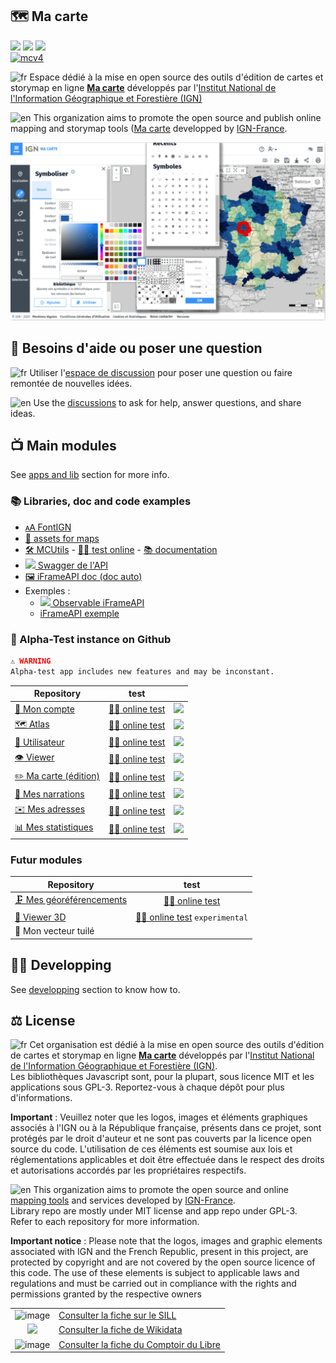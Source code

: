 ## 🗺️ Ma carte

[![](https://img.shields.io/badge/open%20source-SILL-blue)](https://code.gouv.fr/sill/detail?name=Ma%20carte)
[![](https://img.shields.io/badge/open%20source-CdL-teal)](https://comptoir-du-libre.org/fr/softwares/647)
[![](https://img.shields.io/badge/open%20source-Wikidata-firebrick)](https://www.wikidata.org/wiki/Q122584745)    
[![mcv4](https://img.shields.io/endpoint?url=https://cloud.cypress.io/badge/detailed/vsptn6/main&style=flat&logo=cypress)](https://cloud.cypress.io/projects/vsptn6/runs)

![fr](https://github.com/IGNF-Ma-carte/.github/assets/7868217/5c3e79f3-43af-4f36-93fd-a46bb4def0a4)
Espace dédié à la mise en open source des outils d'édition de cartes et storymap en ligne **[Ma carte](https://macarte.ign.fr/)** développés par l'[Institut National de l'Information Géographique et Forestière (IGN)](https://www.ign.fr)

![en](https://github.com/IGNF-Ma-carte/.github/assets/7868217/de643075-28eb-41d0-83ae-9089472c3ac6)
This organization aims to promote the open source and publish online mapping and storymap tools ([Ma carte](https://macarte.ign.fr/) developped by [IGN-France](https://github.com/IGNF).

<p align="center">
  <img src="https://raw.githubusercontent.com/IGNF-Ma-carte/.github/main/img/macarte.png" width=600 />
</p>

## 💬 Besoins d'aide ou poser une question

![fr](https://github.com/IGNF-Ma-carte/.github/assets/7868217/5c3e79f3-43af-4f36-93fd-a46bb4def0a4)
Utiliser l'[espace de discussion](https://github.com/orgs/IGNF-Ma-carte/discussions) pour poser une question ou faire remontée de nouvelles idées.

![en](https://github.com/IGNF-Ma-carte/.github/assets/7868217/de643075-28eb-41d0-83ae-9089472c3ac6)
Use the [discussions](https://github.com/orgs/IGNF-Ma-carte/discussions) to ask for help, answer questions, and share ideas.

## 📺 Main modules

See [apps and lib](https://github.com/IGNF-Ma-carte/.github/blob/main/profile/ORGANISATION.md) section for more info.

### 📚 Libraries, doc and code examples

* [🗚 FontIGN](https://ignf-ma-carte.github.io/font-ign/)
* [🎨 assets for maps](https://ignf-ma-carte.github.io/mcassets/)
* [🛠️ MCUtils](https://github.com/IGNF-Ma-carte/mcutils)  - [👩‍🔬 test online](https://ignf-ma-carte.github.io/mcutils/) - [📚 documentation](https://ignf-ma-carte.github.io/mcutils/doc/)
* [![](https://avatars.githubusercontent.com/u/7658037?s=15) Swagger de l'API](https://macarte-qualif.ign.fr/api)
* [🖼️ iFrameAPI doc (doc auto)](https://ignf-ma-carte.github.io/mcviewer/doc/)
* Exemples :
  * [![](https://avatars.githubusercontent.com/u/30080011?s=17) Observable iFrameAPI](https://observablehq.com/search?query=iFrameAPI&creator=viglino)
  * [iFrameAPI exemple](https://codepen.io/viglino/pen/GRMwQZx)

### 🧪 Alpha-Test instance on Github

```alert
⚠️ WARNING    
Alpha-test app includes new features and may be inconstant.
```
| Repository | test ||
|------------|:----:|:---:|
|[👮 Mon compte](https://github.com/IGNF-Ma-carte/mcuser) | [👩‍🔬 online test](https://ignf-ma-carte.github.io/mcuser/) | ![](https://img.shields.io/github/v/release/IGNF-Ma-carte/mcuser) |
| [🗺️ Atlas](https://github.com/IGNF-Ma-carte/mcatlas) | [👩‍🔬 online test](https://ignf-ma-carte.github.io/mcatlas/) | ![](https://img.shields.io/github/v/release/IGNF-Ma-carte/mcatlas) |
| [👨 Utilisateur](https://github.com/IGNF-Ma-carte/mcatlas) | [👩‍🔬 online test](https://ignf-ma-carte.github.io/mcatlas/user.html?user=Lambda_wq6P) | ![](https://img.shields.io/github/v/release/IGNF-Ma-carte/mcatlas) |
| [👁️ Viewer](https://github.com/IGNF-Ma-carte/mcviewer) | [👩‍🔬 online test](https://ignf-ma-carte.github.io/mcviewer/?map=4abe44d25ec0a28b7159b27cd25ce476) | ![](https://img.shields.io/github/v/release/IGNF-Ma-carte/mcviewer) |
| [✏️ Ma carte (édition)](https://github.com/IGNF-Ma-carte/mceditor) | [👩‍🔬 online test](https://ignf-ma-carte.github.io/mceditor/) | ![](https://img.shields.io/github/v/release/IGNF-Ma-carte/mceditor) |
| [💬 Mes narrations](https://github.com/IGNF-Ma-carte/mcstory) | [👩‍🔬 online test](https://ignf-ma-carte.github.io/mcstory/) | ![](https://img.shields.io/github/v/release/IGNF-Ma-carte/mcstory) |
| [✉️ Mes adresses](https://github.com/IGNF-Ma-carte/mcaddresses) | [👩‍🔬 online test](https://ignf-ma-carte.github.io/mcaddresses/) | ![](https://img.shields.io/github/v/release/IGNF-Ma-carte/mcaddresses) |
| [📊 Mes statistiques](https://github.com/IGNF-Ma-carte/mcstatistic) | [👩‍🔬 online test](https://ignf-ma-carte.github.io/mcstatistic/) | ![](https://img.shields.io/github/v/release/IGNF-Ma-carte/mcstatistic) |

### Futur modules

| Repository | test |
|------------|:----:|
| [🗜️ Mes géoréférencements](https://github.com/IGNF-Ma-carte/mcgeoimage) | [👩‍🔬 online test](https://ignf-ma-carte.github.io/mcgeoimage/) |
| [🧊 Viewer 3D](https://github.com/IGNF-Ma-carte/mcviewer3D) | [👩‍🔬 online test](https://ignf-ma-carte.github.io/mcviewer3D/?map=8ba140c5ff389a30d9a2c3b7966df1b6) `experimental` |
| 🎨 Mon vecteur tuilé | |

## 👨‍💻 Developping

See [developping](https://github.com/IGNF-Ma-carte/.github/blob/main/DEVELOPING.md) section to know how to.


## ⚖️ License

![fr](https://github.com/IGNF-Ma-carte/.github/assets/7868217/5c3e79f3-43af-4f36-93fd-a46bb4def0a4)
Cet organisation est dédié à la mise en open source des outils d'édition de cartes et storymap en ligne **[Ma carte](https://macarte.ign.fr/)** développés par l'[Institut National de l'Information Géographique et Forestière (IGN)](https://www.ign.fr).   
Les bibliothèques Javascript sont, pour la plupart, sous licence MIT et les applications sous GPL-3.
Reportez-vous à chaque dépôt pour plus d'informations.

**Important** : Veuillez noter que les logos, images et éléments graphiques associés à l'IGN ou à la République française, présents dans ce projet, sont protégés par le droit d'auteur et ne sont pas couverts par la licence open source du code. 
L'utilisation de ces éléments est soumise aux lois et réglementations applicables et doit être effectuée dans le respect des droits et autorisations accordés par les propriétaires respectifs.

![en](https://github.com/IGNF-Ma-carte/.github/assets/7868217/de643075-28eb-41d0-83ae-9089472c3ac6)
This organization aims to promote the open source and online [mapping tools](https://macarte.ign.fr/) and services developed by [IGN-France](https://www.ign.fr).   
Library repo are mostly under MIT license and app repo under GPL-3.   
Refer to each repository for more information.

**Important notice** : Please note that the logos, images and graphic elements associated with IGN and the French Republic, present in this project, are protected by copyright and are not covered by the open source licence of this code. The use of these elements is subject to applicable laws and regulations and must be carried out in compliance with the rights and permissions granted by the respective owners

|||
|:---:|---|
| ![image](https://github.com/IGNF-Ma-carte/.github/assets/7868217/54fa16b2-a77c-470b-bdf6-9110cc9dedf6) | [Consulter la fiche sur le SILL](https://code.gouv.fr/sill/detail?name=Ma%20carte) |
|![](https://github.com/IGNF-Ma-carte/.github/assets/7868217/1074a8a0-b578-449d-a5d2-a2ab2862de68) | [Consulter la fiche de Wikidata](https://www.wikidata.org/wiki/Q122584745) |
| ![image](https://github.com/IGNF-Ma-carte/.github/assets/7868217/9467ce9d-bf45-4472-b773-9658de27059c) | [Consulter la fiche du Comptoir du Libre](https://comptoir-du-libre.org/fr/softwares/647) |
